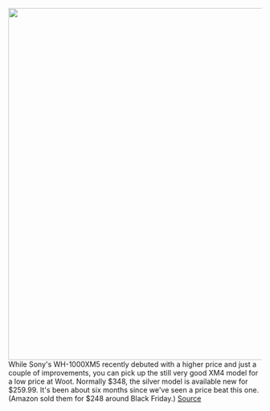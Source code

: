 <img src='https://cdn.vox-cdn.com/thumbor/04RzsKUqpRGMe2lalVXAn73qSGg=/0x0:1208x805/1200x800/filters:focal(508x307:700x499)/cdn.vox-cdn.com/uploads/chorus_image/image/70927023/xm4silver.0.jpg' width='700px' /><br/>
While Sony's WH-1000XM5 recently debuted with a higher price and just a couple of improvements, you can pick up the still very good XM4 model for a low price at Woot. Normally $348, the silver model is available new for $259.99. It's been about six months since we've seen a price beat this one. (Amazon sold them for $248 around Black Friday.)
<a href='https://www.theverge.com/good-deals/2022/5/31/23148260/sony-wh-1000-xm4-noise-canceling-headphones-apple-magsafe-switch-sale'> Source <a/>